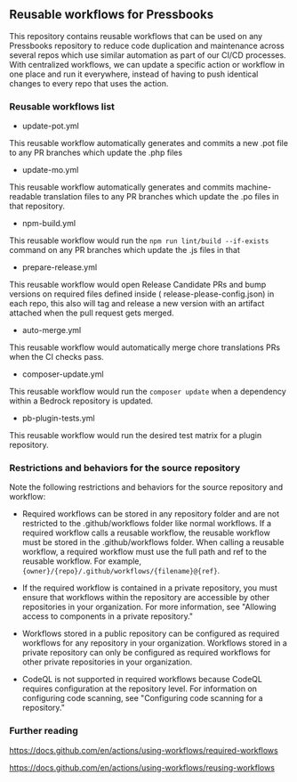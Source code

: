 ## Reusable workflows for Pressbooks

This repository contains reusable workflows that can be used on any Pressbooks repository to reduce code duplication and
maintenance across several repos which use similar automation as part of our CI/CD processes. With centralized
workflows, we can update a specific action or workflow in one place and run it everywhere, instead of having to push
identical changes to every repo that uses the action.

### Reusable workflows list

* update-pot.yml

This reusable workflow automatically generates and commits a new .pot file to any PR branches which update the .php
files

* update-mo.yml

This reusable workflow automatically generates and commits machine-readable translation files to any PR branches which
update the .po files in that repository.

* npm-build.yml

This reusable workflow would run the `npm run lint/build --if-exists` command on any PR branches which update the .js
files in that

* prepare-release.yml

This reusable workflow would open Release Candidate PRs and bump versions on required files defined inside (
release-please-config.json) in each repo, this also will tag and release a new version with an artifact attached when
the pull request gets merged.

* auto-merge.yml

This reusable workflow would automatically merge chore translations PRs when the CI checks pass.

* composer-update.yml

This reusable workflow would run the `composer update` when a dependency within a Bedrock repository is updated.

* pb-plugin-tests.yml

This reusable workflow would run the desired test matrix for a plugin repository.

### Restrictions and behaviors for the source repository

Note the following restrictions and behaviors for the source repository and workflow:

* Required workflows can be stored in any repository folder and are not restricted to the .github/workflows folder like
  normal workflows. If a required workflow calls a reusable workflow, the reusable workflow must be stored in the
  .github/workflows folder. When calling a reusable workflow, a required workflow must use the full path and ref to the
  reusable workflow. For example, `{owner}/{repo}/.github/workflows/{filename}@{ref}`.

* If the required workflow is contained in a private repository, you must ensure that workflows within the repository
  are accessible by other repositories in your organization. For more information, see "Allowing access to components in
  a private repository."

* Workflows stored in a public repository can be configured as required workflows for any repository in your
  organization. Workflows stored in a private repository can only be configured as required workflows for other private
  repositories in your organization.

* CodeQL is not supported in required workflows because CodeQL requires configuration at the repository level. For
  information on configuring code scanning, see "Configuring code scanning for a repository."

### Further reading

https://docs.github.com/en/actions/using-workflows/required-workflows

https://docs.github.com/en/actions/using-workflows/reusing-workflows
